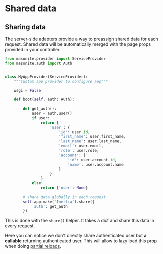 # Shared data

## Sharing data

The server-side adapters provide a way to preassign shared data for each request. Shared data will be automatically merged with the page props provided in your controller.

```python
from masonite.provider import ServiceProvider
from masonite.auth import Auth


class MyAppProvider(ServiceProvider):
    """Custom app provider to configure app"""

    wsgi = False

    def boot(self, auth: Auth):
        
        def get_auth():
            user = auth.user()
            if user:
                return {
                    'user': {
                        'id': user.id,
                        'first_name': user.first_name,
                        'last_name': user.last_name,
                        'email': user.email,
                        'role': user.role,
                        'account': {
                            'id': user.account.id,
                            'name': user.account.name
                        }
                    }
                }
            else:
                return {'user': None}
        
        # share data globally in each request
        self.app.make('Inertia').share({
            'auth': get_auth
        })

```

This is done with the `share()` helper. It takes a dict and share this data in every request.

Here you can notice we don't directly share authenticated user but **a callable** returning authenticated user. This will allow to lazy load this prop when doing [partial reloads](../advanced/partial-reloads.md).

